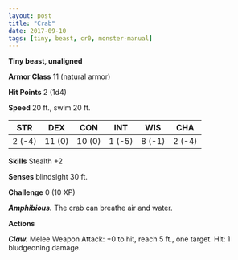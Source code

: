 ```yaml
---
layout: post
title: "Crab"
date: 2017-09-10
tags: [tiny, beast, cr0, monster-manual]
---
```


**Tiny beast, unaligned**

**Armor Class** 11 (natural armor)

**Hit Points** 2 (1d4)

**Speed** 20 ft., swim 20 ft.

|   STR   |   DEX   |   CON   |   INT   |   WIS   |   CHA   |
|:-----:|:-----:|:-----:|:-----:|:-----:|:-----:|
| 2 (-4) | 11 (0) | 10 (0) | 1 (-5) | 8 (-1) | 2 (-4) |

**Skills** Stealth +2

**Senses** blindsight 30 ft.

**Challenge** 0 (10 XP)

***Amphibious.*** The crab can breathe air and water.

**Actions**

***Claw.*** Melee Weapon Attack: +0 to hit, reach 5 ft., one target. Hit: 1 bludgeoning damage.

